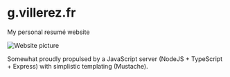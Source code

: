 # g.villerez.fr
My personal resumé website

![Website picture](https://i.imgur.com/xXXh9kM.png)

Somewhat proudly propulsed by a JavaScript server (NodeJS + TypeScript + Express) with simplistic templating (Mustache).
